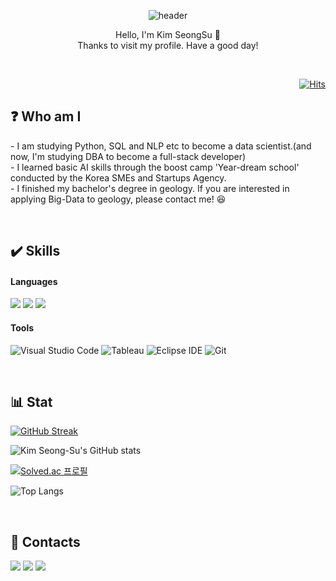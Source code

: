 <div align='center'>
  
  ![header](https://capsule-render.vercel.app/api?type=Waving&color=FDDED7&text=Welcomeˆ⩌ˆ&fontColor=DAD2E9&fontSize=50&animation=twinkling)
</div>

<p align='center'>
  Hello, I'm Kim SeongSu 👋 <br>
  Thanks to visit my profile. Have a good day!
</p><br>

<div align='right'>
  
[![Hits](https://hits.seeyoufarm.com/api/count/incr/badge.svg?url=https%3A%2F%2Fgithub.com%2FKim-SeongSu&count_bg=%237CD288&title_bg=%23BBD6FF&icon=&icon_color=%23E4C6C6&title=Today&edge_flat=false)](https://hits.seeyoufarm.com)
  </div>

## ❓ Who am I 

<p>
 - I am studying Python, SQL and NLP etc to become a data scientist.(and now, I'm studying DBA to become a full-stack developer) <br>
 - I learned basic AI skills through the boost camp 'Year-dream school' conducted by the Korea SMEs and Startups Agency.<br>
 - I finished my bachelor's degree in geology. If you are interested in applying Big-Data to geology, please contact me! 😆<br>
</p><br>

## ✔️ Skills 
####  Languages
<a href="https://github.com/Kim-SeongSu/coding_practice" target="_blank"><img src="https://img.shields.io/badge/Python-3776AB.svg?&style=for-the-badge&logo=Python&logoColor=white"/></a>
<a href="https://github.com/Kim-SeongSu/Self-study_and_Review/tree/main/Java" target="_blank"><img src="https://img.shields.io/badge/Java-007396.svg?&style=for-the-badge&logo=Java&logoColor=white"/></a>
<a href="https://github.com/Kim-SeongSu/Self-study_and_Review/blob/main/MySQL/MySQL.md" target="_blank"><img src="https://img.shields.io/badge/MySQL-4479A1.svg?&style=for-the-badge&logo=MySQL&logoColor=white"/></a>

<!--
power shell
<a href="https://github.com/Kim-SeongSu/Self-study_and_Review" target="_blank"><img src="https://img.shields.io/badge/PowerShell-#5391FE.svg?&style=for-the-badge&logo=PowerShell&logoColor=white"/></a>
linux
<a href="https://github.com/Kim-SeongSu/Self-study_and_Review" target="_blank"><img src="https://img.shields.io/badge/Linux-#FCC624.svg?&style=for-the-badge&logo=Linux&logoColor=white"/></a>
-->
#### Tools
![Visual Studio Code](https://img.shields.io/badge/Visual%20Studio%20Code-007ACC.svg?&style=for-the-badge&logo=Visual%20Studio%20Code&logoColor=white)
![Tableau](https://img.shields.io/badge/Tableau-E97627.svg?&style=for-the-badge&logo=Tableau&logoColor=white)
![Eclipse IDE](https://img.shields.io/badge/Eclipse%20IDE-2C2255.svg?&style=for-the-badge&logo=Eclipse%20IDE&logoColor=white)
![Git](https://img.shields.io/badge/Git-F05032.svg?&style=for-the-badge&logo=Git&logoColor=white)

<br>

## 📊 Stat 


[![GitHub Streak](https://streak-stats.demolab.com?user=Kim-SeongSu&theme=tokyonight)](https://git.io/streak-stats)

![Kim Seong-Su's GitHub stats](https://github-readme-stats.vercel.app/api?username=Kim-SeongSu&show_icons=true&theme=tokyonight)

[![Solved.ac
프로필](http://mazassumnida.wtf/api/v2/generate_badge?boj=kimss024)](https://solved.ac/kimss024)

![Top Langs](https://github-readme-stats.vercel.app/api/top-langs/?username=Kim-SeongSu&hide=jupyter%20notebook&theme=tokyonight)

<br>

## 📨 Contacts 
<a href="mailto:kimss024@naver.com" target="_blank"><img src="https://img.shields.io/badge/Naver-02eb69?&style=for-the-badge&logo=Naver&logoColor=03C75A"/></a>
<a href="mailto:kimss0124@gmail.com" target="_blank"><img src="https://img.shields.io/badge/Gmail-EA4335?&style=for-the-badge&logo=Gmail&logoColor=white"/></a>
<a href="https://www.linkedin.com/in/%EC%84%B1%EC%88%98-%EA%B9%80-580009255/"><img src="https://img.shields.io/badge/linkedin-%230077B5.svg?&style=for-the-badge&logo=linkedin&logoColor=white" /></a>
